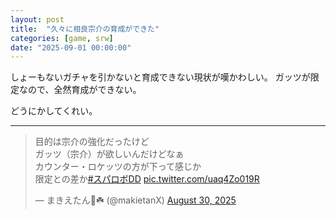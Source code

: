```yaml
---
layout: post
title:  "久々に相良宗介の育成ができた"
categories: [game, srw]
date: "2025-09-01 00:00:00"
---
```


しょーもないガチャを引かないと育成できない現状が嘆かわしい。
ガッツが限定なので、全然育成ができない。

どうにかしてくれい。

---

<blockquote class="twitter-tweet tw-align-center"><p lang="ja" dir="ltr">目的は宗介の強化だったけど<br>ガッツ（宗介）が欲しいんだけどなぁ<br>カウンター・ロケッツの方が下って感じか<br>限定との差か<a href="https://twitter.com/hashtag/%E3%82%B9%E3%83%91%E3%83%AD%E3%83%9CDD?src=hash&amp;ref_src=twsrc%5Etfw">#スパロボDD</a> <a href="https://t.co/uaq4Zo019R">pic.twitter.com/uaq4Zo019R</a></p>&mdash; まきえたん🥦☘️ (@makietanX) <a href="https://twitter.com/makietanX/status/1961823796316487929?ref_src=twsrc%5Etfw">August 30, 2025</a></blockquote> <script async src="https://platform.twitter.com/widgets.js" charset="utf-8"></script>
